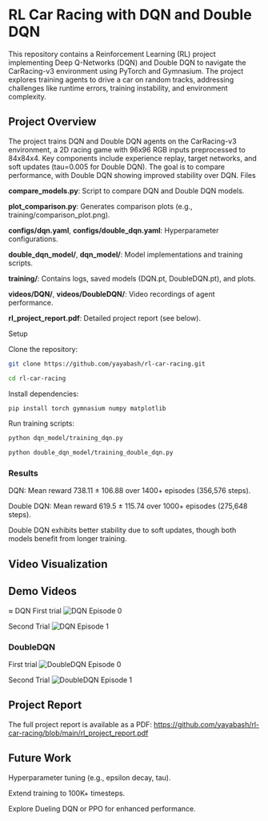 # RL Car Racing with DQN and Double DQN

This repository contains a Reinforcement Learning (RL) project implementing Deep Q-Networks (DQN) and Double DQN to navigate the CarRacing-v3 environment using PyTorch and Gymnasium. The project explores training agents to drive a car on random tracks, addressing challenges like runtime errors, training instability, and environment complexity.

## Project Overview

The project trains DQN and Double DQN agents on the CarRacing-v3 environment, a 2D racing game with 96x96 RGB inputs preprocessed to 84x84x4. Key components include experience replay, target networks, and soft updates (tau=0.005 for Double DQN). The goal is to compare performance, with Double DQN showing improved stability over DQN.
Files

**compare_models.py**: Script to compare DQN and Double DQN models.

**plot_comparison.py**: Generates comparison plots (e.g., training/comparison_plot.png).

**configs/dqn.yaml**, **configs/double_dqn.yaml**: Hyperparameter configurations.

**double_dqn_model/**, **dqn_model/**: Model implementations and training scripts.

**training/**: Contains logs, saved models (DQN.pt, DoubleDQN.pt), and plots.

**videos/DQN/**, **videos/DoubleDQN/**: Video recordings of agent performance.

**rl_project_report.pdf**: Detailed project report (see below).

Setup

Clone the repository:

```bash 
git clone https://github.com/yayabash/rl-car-racing.git
```

```bash
cd rl-car-racing
```

Install dependencies:

```bash
pip install torch gymnasium numpy matplotlib
```

Run training scripts:
```bash
python dqn_model/training_dqn.py
```
```bash
python double_dqn_model/training_double_dqn.py
```

### Results

DQN: Mean reward 738.11 ± 106.88 over 1400+ episodes (356,576 steps).

Double DQN: Mean reward 619.5 ± 115.74 over 1000+ episodes (275,648 steps).

Double DQN exhibits better stability due to soft updates, though both models benefit from longer training.

## Video Visualization

## Demo Videos

≈ DQN
First trial
![DQN Episode 0](https://github.com/yayabash/rl-car-racing/blob/main/rl-video-DQN-episode-0.gif)

Second Trial
![DQN Episode 1](https://github.com/yayabash/rl-car-racing/blob/main/rl-video-DQN-episode-1.gif)

### DoubleDQN
First trial
![DoubleDQN Episode 0](https://github.com/yayabash/rl-car-racing/blob/main/rl-video-DoubleDQN-episode-0.gif)

Second Trial
![DoubleDQN Episode 1](https://github.com/yayabash/rl-car-racing/blob/main/rl-video-DoubleDQN-episode-1.gif)

## Project Report
The full project report is available as a PDF:
https://github.com/yayabash/rl-car-racing/blob/main/rl_project_report.pdf

## Future Work

Hyperparameter tuning (e.g., epsilon decay, tau).

Extend training to 100K+ timesteps.

Explore Dueling DQN or PPO for enhanced performance.

